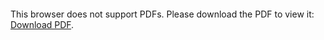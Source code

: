 <object data="Malla-receptora.pdf" type="application/pdf" width="100%">
    <embed src="Malla-receptora.pdf">
        <p>This browser does not support PDFs. Please download the PDF to view it: <a href="http://yoursite.com/the.pdf">Download PDF</a>.</p>
    </embed>
</object>
